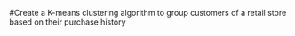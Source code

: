#Create a K-means clustering algorithm to group customers of a retail store based on their purchase history
